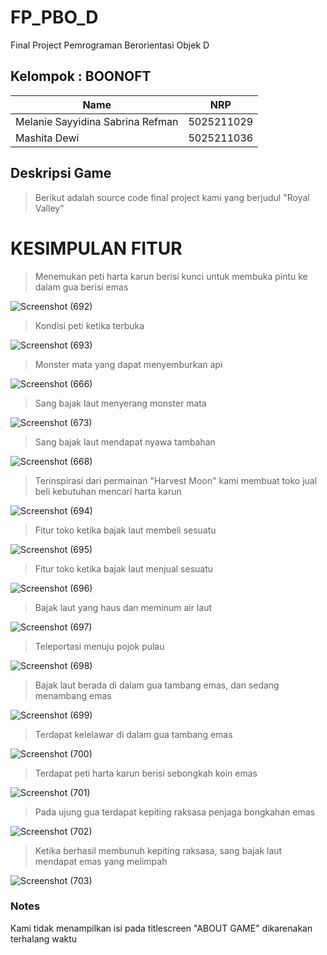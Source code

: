 # FP_PBO_D
Final Project Pemrograman Berorientasi Objek D

## Kelompok : BOONOFT
| Name           | NRP        |
| ---            | ---        |
| Melanie Sayyidina Sabrina Refman | 5025211029 |
| Mashita Dewi   | 5025211036 |

## Deskripsi Game
> Berikut adalah source code final project kami yang berjudul "Royal Valley"

# KESIMPULAN FITUR
> Menemukan peti harta karun berisi kunci untuk membuka pintu ke dalam gua berisi emas

![Screenshot (692)](https://user-images.githubusercontent.com/87978863/209155520-303d9417-9d84-4486-8b4b-1cdf77c8f106.png)

> Kondisi peti ketika terbuka

![Screenshot (693)](https://user-images.githubusercontent.com/87978863/209155540-638928f5-350c-454b-9422-f7ac1816f3cd.png)

> Monster mata yang dapat menyemburkan api

![Screenshot (666)](https://user-images.githubusercontent.com/87978863/209157450-443d9d74-8df2-4404-8746-bf8ecdde3cd8.png)

> Sang bajak laut menyerang monster mata

![Screenshot (673)](https://user-images.githubusercontent.com/87978863/209157583-194c4765-6755-4463-a1b5-0c4d8d7381ed.png)

> Sang bajak laut mendapat nyawa tambahan

![Screenshot (668)](https://user-images.githubusercontent.com/87978863/209157671-ac30b7c5-9b66-4b53-8208-5e1b5252b308.png)

> Terinspirasi dari permainan "Harvest Moon" kami membuat toko jual beli kebutuhan mencari harta karun 

![Screenshot (694)](https://user-images.githubusercontent.com/87978863/209155553-7e0fef15-5dcf-4631-8cd2-4df47bdb5900.png)

> Fitur toko ketika bajak laut membeli sesuatu

![Screenshot (695)](https://user-images.githubusercontent.com/87978863/209155566-cbb7068b-529a-41e4-8059-96765b5cbb97.png)

> Fitur toko ketika bajak laut menjual sesuatu

![Screenshot (696)](https://user-images.githubusercontent.com/87978863/209155579-7d5440d3-24bb-44c2-a324-ff89080b4641.png)

> Bajak laut yang haus dan meminum air laut

![Screenshot (697)](https://user-images.githubusercontent.com/87978863/209156572-65c63dd3-c1f2-4b45-88b5-d22a9822a96f.png)

> Teleportasi menuju pojok pulau

![Screenshot (698)](https://user-images.githubusercontent.com/87978863/209156709-72421d23-3065-4f08-8138-b12dec5205c7.png)

> Bajak laut berada di dalam gua tambang emas, dan sedang menambang emas

![Screenshot (699)](https://user-images.githubusercontent.com/87978863/209156848-00a9b519-a0ae-48cb-8cff-ab4fd287bf54.png)

> Terdapat kelelawar di dalam gua tambang emas

![Screenshot (700)](https://user-images.githubusercontent.com/87978863/209156972-18c3eefd-aa54-4c37-9c73-439ca4ee7fc4.png)

> Terdapat peti harta karun berisi sebongkah koin emas

![Screenshot (701)](https://user-images.githubusercontent.com/87978863/209157051-35b1b681-a66f-405e-8c0a-84d58d063036.png)

> Pada ujung gua terdapat kepiting raksasa penjaga bongkahan emas 

![Screenshot (702)](https://user-images.githubusercontent.com/87978863/209157136-1199f1b7-5ecc-4612-8241-aacee95c2049.png)

> Ketika berhasil membunuh kepiting raksasa, sang bajak laut mendapat emas yang melimpah

![Screenshot (703)](https://user-images.githubusercontent.com/87978863/209157264-526b791c-f010-4dcc-b9c7-44dfb32a595c.png)


### Notes
Kami tidak menampilkan isi pada titlescreen "ABOUT GAME" dikarenakan terhalang waktu
